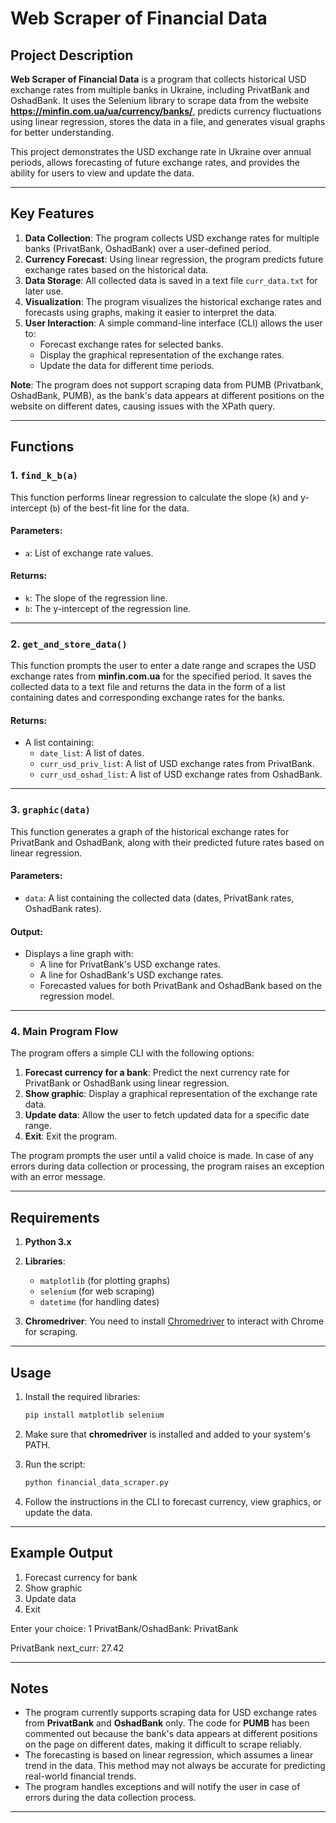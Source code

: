# Web Scraper of Financial Data

## Project Description

**Web Scraper of Financial Data** is a program that collects historical USD exchange rates from multiple banks in Ukraine, including PrivatBank and OshadBank. It uses the Selenium library to scrape data from the website **https://minfin.com.ua/ua/currency/banks/**, predicts currency fluctuations using linear regression, stores the data in a file, and generates visual graphs for better understanding.

This project demonstrates the USD exchange rate in Ukraine over annual periods, allows forecasting of future exchange rates, and provides the ability for users to view and update the data.

---

## Key Features

1. **Data Collection**: The program collects USD exchange rates for multiple banks (PrivatBank, OshadBank) over a user-defined period.
2. **Currency Forecast**: Using linear regression, the program predicts future exchange rates based on the historical data.
3. **Data Storage**: All collected data is saved in a text file `curr_data.txt` for later use.
4. **Visualization**: The program visualizes the historical exchange rates and forecasts using graphs, making it easier to interpret the data.
5. **User Interaction**: A simple command-line interface (CLI) allows the user to:
   - Forecast exchange rates for selected banks.
   - Display the graphical representation of the exchange rates.
   - Update the data for different time periods.

**Note**: The program does not support scraping data from PUMB (Privatbank, OshadBank, PUMB), as the bank's data appears at different positions on the website on different dates, causing issues with the XPath query.

---

## Functions

### 1. `find_k_b(a)`

This function performs linear regression to calculate the slope (`k`) and y-intercept (`b`) of the best-fit line for the data.

#### Parameters:
- `a`: List of exchange rate values.

#### Returns:
- `k`: The slope of the regression line.
- `b`: The y-intercept of the regression line.

---

### 2. `get_and_store_data()`

This function prompts the user to enter a date range and scrapes the USD exchange rates from **minfin.com.ua** for the specified period. It saves the collected data to a text file and returns the data in the form of a list containing dates and corresponding exchange rates for the banks.

#### Returns:
- A list containing:
  - `date_list`: A list of dates.
  - `curr_usd_priv_list`: A list of USD exchange rates from PrivatBank.
  - `curr_usd_oshad_list`: A list of USD exchange rates from OshadBank.

---

### 3. `graphic(data)`

This function generates a graph of the historical exchange rates for PrivatBank and OshadBank, along with their predicted future rates based on linear regression.

#### Parameters:
- `data`: A list containing the collected data (dates, PrivatBank rates, OshadBank rates).

#### Output:
- Displays a line graph with:
  - A line for PrivatBank's USD exchange rates.
  - A line for OshadBank's USD exchange rates.
  - Forecasted values for both PrivatBank and OshadBank based on the regression model.

---

### 4. Main Program Flow

The program offers a simple CLI with the following options:
1. **Forecast currency for a bank**: Predict the next currency rate for PrivatBank or OshadBank using linear regression.
2. **Show graphic**: Display a graphical representation of the exchange rate data.
3. **Update data**: Allow the user to fetch updated data for a specific date range.
4. **Exit**: Exit the program.

The program prompts the user until a valid choice is made. In case of any errors during data collection or processing, the program raises an exception with an error message.

---

## Requirements

1. **Python 3.x**
2. **Libraries**:
   - `matplotlib` (for plotting graphs)
   - `selenium` (for web scraping)
   - `datetime` (for handling dates)

3. **Chromedriver**: You need to install [Chromedriver](https://sites.google.com/a/chromium.org/chromedriver/) to interact with Chrome for scraping.

---

## Usage

1. Install the required libraries:
    ```bash
    pip install matplotlib selenium
    ```

2. Make sure that **chromedriver** is installed and added to your system's PATH.

3. Run the script:
    ```bash
    python financial_data_scraper.py
    ```

4. Follow the instructions in the CLI to forecast currency, view graphics, or update the data.

---

## Example Output

1. Forecast currency for bank
2. Show graphic
3. Update data
4. Exit

Enter your choice: 1
PrivatBank/OshadBank: PrivatBank


PrivatBank next_curr: 27.42



---

## Notes

- The program currently supports scraping data for USD exchange rates from **PrivatBank** and **OshadBank** only. The code for **PUMB** has been commented out because the bank's data appears at different positions on the page on different dates, making it difficult to scrape reliably.
- The forecasting is based on linear regression, which assumes a linear trend in the data. This method may not always be accurate for predicting real-world financial trends.
- The program handles exceptions and will notify the user in case of errors during the data collection process.

---
